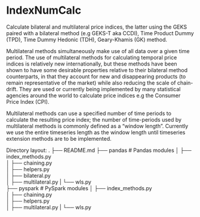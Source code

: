 # IndexNumCalc

Calculate bilateral and multilateral price indices, the latter using the GEKS paired with a bilateral method (e.g GEKS-T aka CCDI), Time Product Dummy (TPD), Time Dummy Hedonic (TDH), Geary-Khamis (GK) method. 

Multilateral methods simultaneously make use of all data over a given time period. The use of multilateral methods for calculating temporal price indices is relatively new internationally, but these methods have been shown to have some desirable properties relative to their bilateral method counterparts, in that they account for new and disappearing products (to remain representative of the market) while also reducing the scale of chain-drift. They are used or currently being implemented by many statistical agencies around the world to calculate price indices e.g the Consumer Price Index (CPI).

Multilateral methods can use a specified number of time periods to calculate the resulting price index; the number of time-periods used by multilateral methods is commonly defined as a “window length”. Currently we use the entire timeseries length as the window length until timeseries extension methods are to be implemented.

Directory layout:
    .
    ├── README.md
    ├── pandas                    # Pandas modules
    │   ├── index_methods.py         
    │   ├── chaining.py             
    │   ├── helpers.py             
    │   ├── bilateral.py            
    │   ├── multilateral.py
    |   └── wls.py                 
    ├── pyspark                    # PySpark modules
    │   ├── index_methods.py              
    │   ├── chaining.py             
    │   ├── helpers.py             
    │   ├── multilateral.py
    |   └── wls.py  